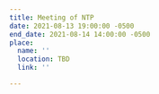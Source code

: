 ```yaml
---
title: Meeting of NTP
date: 2021-08-13 19:00:00 -0500
end_date: 2021-08-14 14:00:00 -0500
place:
  name: ''
  location: TBD
  link: ''

---
```

